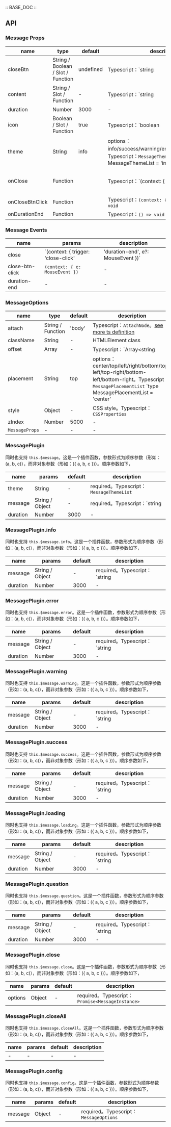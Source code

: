 :: BASE_DOC ::

## API
### Message Props

name | type | default | description | required
-- | -- | -- | -- | --
closeBtn | String / Boolean / Slot / Function | undefined | Typescript：`string | boolean | TNode`。[see more ts definition](https://github.com/Tencent/tdesign-vue/blob/develop/src/common.ts) | N
content | String / Slot / Function | - | Typescript：`string | TNode`。[see more ts definition](https://github.com/Tencent/tdesign-vue/blob/develop/src/common.ts) | N
duration | Number | 3000 | \- | N
icon | Boolean / Slot / Function | true | Typescript：`boolean | TNode`。[see more ts definition](https://github.com/Tencent/tdesign-vue/blob/develop/src/common.ts) | N
theme | String | info | options：info/success/warning/error/question/loading。Typescript：`MessageThemeList` `type MessageThemeList = 'info' | 'success' | 'warning' | 'error' | 'question' | 'loading'`。[see more ts definition](https://github.com/Tencent/tdesign-vue/tree/develop/src/message/type.ts) | N
onClose | Function |  | Typescript：`(context: { trigger: 'close-click' | 'duration-end', e?: MouseEvent }) => void`<br/> | N
onCloseBtnClick | Function |  | Typescript：`(context: { e: MouseEvent }) => void`<br/> | N
onDurationEnd | Function |  | Typescript：`() => void`<br/> | N

### Message Events

name | params | description
-- | -- | --
close | `(context: { trigger: 'close-click' | 'duration-end', e?: MouseEvent })` | \-
close-btn-click | `(context: { e: MouseEvent })` | \-
duration-end | \- | \-

### MessageOptions

name | type | default | description | required
-- | -- | -- | -- | --
attach | String / Function | 'body' | Typescript：`AttachNode`。[see more ts definition](https://github.com/Tencent/tdesign-vue/blob/develop/src/common.ts) | N
className | String | - | HTMLElement class | N
offset | Array | - | Typescript：`Array<string | number>` | N
placement | String | top | options：center/top/left/right/bottom/top-left/top-right/bottom-left/bottom-right。Typescript：`MessagePlacementList` `type MessagePlacementList = 'center' | 'top' | 'left' | 'right' | 'bottom' | 'top-left' | 'top-right' | 'bottom-left' | 'bottom-right'`。[see more ts definition](https://github.com/Tencent/tdesign-vue/tree/develop/src/message/type.ts) | N
style | Object | - | CSS style。Typescript：`CSSProperties` | N
zIndex | Number | 5000 | \- | N
`MessageProps` | \- | - | \- | N

### MessagePlugin

同时也支持 `this.$message`。这是一个插件函数，参数形式为顺序参数（形如：(a, b, c)），而非对象参数（形如：({ a, b, c })）。顺序参数如下，

name | params | default | description
-- | -- | -- | --
theme | String | - | required。Typescript：`MessageThemeList`
message | String / Object | - | required。Typescript：`string | MessageOptions`
duration | Number | 3000 | \-

### MessagePlugin.info

同时也支持 `this.$message.info`。这是一个插件函数，参数形式为顺序参数（形如：(a, b, c)），而非对象参数（形如：({ a, b, c })）。顺序参数如下，

name | params | default | description
-- | -- | -- | --
message | String / Object | - | required。Typescript：`string | MessageInfoOptions` `type MessageInfoOptions = Omit<MessageOptions, 'theme'>`。[see more ts definition](https://github.com/Tencent/tdesign-vue/tree/develop/src/message/type.ts)
duration | Number | 3000 | \-

### MessagePlugin.error

同时也支持 `this.$message.error`。这是一个插件函数，参数形式为顺序参数（形如：(a, b, c)），而非对象参数（形如：({ a, b, c })）。顺序参数如下，

name | params | default | description
-- | -- | -- | --
message | String / Object | - | required。Typescript：`string | MessageInfoOptions`
duration | Number | 3000 | \-

### MessagePlugin.warning

同时也支持 `this.$message.warning`。这是一个插件函数，参数形式为顺序参数（形如：(a, b, c)），而非对象参数（形如：({ a, b, c })）。顺序参数如下，

name | params | default | description
-- | -- | -- | --
message | String / Object | - | required。Typescript：`string | MessageInfoOptions`
duration | Number | 3000 | \-

### MessagePlugin.success

同时也支持 `this.$message.success`。这是一个插件函数，参数形式为顺序参数（形如：(a, b, c)），而非对象参数（形如：({ a, b, c })）。顺序参数如下，

name | params | default | description
-- | -- | -- | --
message | String / Object | - | required。Typescript：`string | MessageInfoOptions`
duration | Number | 3000 | \-

### MessagePlugin.loading

同时也支持 `this.$message.loading`。这是一个插件函数，参数形式为顺序参数（形如：(a, b, c)），而非对象参数（形如：({ a, b, c })）。顺序参数如下，

name | params | default | description
-- | -- | -- | --
message | String / Object | - | required。Typescript：`string | MessageInfoOptions`
duration | Number | 3000 | \-

### MessagePlugin.question

同时也支持 `this.$message.question`。这是一个插件函数，参数形式为顺序参数（形如：(a, b, c)），而非对象参数（形如：({ a, b, c })）。顺序参数如下，

name | params | default | description
-- | -- | -- | --
message | String / Object | - | required。Typescript：`string | MessageInfoOptions`
duration | Number | 3000 | \-

### MessagePlugin.close

同时也支持 `this.$message.close`。这是一个插件函数，参数形式为顺序参数（形如：(a, b, c)），而非对象参数（形如：({ a, b, c })）。顺序参数如下，

name | params | default | description
-- | -- | -- | --
options | Object | - | required。Typescript：`Promise<MessageInstance>`

### MessagePlugin.closeAll

同时也支持 `this.$message.closeAll`。这是一个插件函数，参数形式为顺序参数（形如：(a, b, c)），而非对象参数（形如：({ a, b, c })）。顺序参数如下，

name | params | default | description
-- | -- | -- | --
\- | \- | - | \-

### MessagePlugin.config

同时也支持 `this.$message.config`。这是一个插件函数，参数形式为顺序参数（形如：(a, b, c)），而非对象参数（形如：({ a, b, c })）。顺序参数如下，

name | params | default | description
-- | -- | -- | --
message | Object | - | required。Typescript：`MessageOptions`
